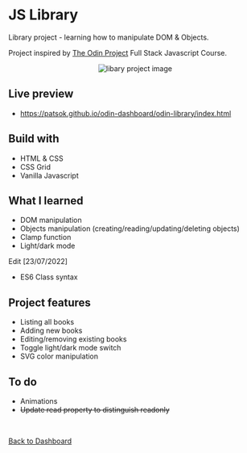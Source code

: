 # JS Library
Library project - learning how to manipulate DOM & Objects.

Project inspired by [The Odin Project](https://www.theodinproject.com/) Full Stack Javascript Course. 

<p align="center">
<img src='https://i.imgur.com/eN9wq6J.png' alt='libary project image'/></p>

## Live preview

- https://patsok.github.io/odin-dashboard/odin-library/index.html

## Build with

- HTML & CSS
- CSS Grid
- Vanilla Javascript

## What I learned

- DOM manipulation
- Objects manipulation (creating/reading/updating/deleting objects)
- Clamp function
- Light/dark mode

Edit [23/07/2022]
- ES6 Class syntax

## Project features

- Listing all books
- Adding new books
- Editing/removing existing books
- Toggle light/dark mode switch
- SVG color manipulation

## To do

- Animations
- ~~Update read property to distinguish readonly~~ 
<br>

[Back to Dashboard](../../../)